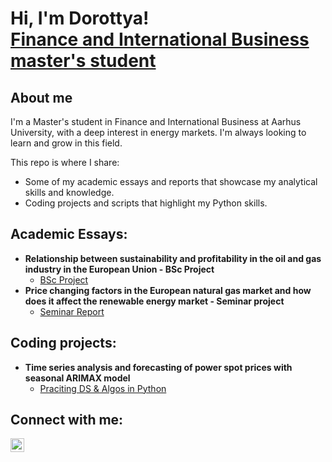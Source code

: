 <h1>Hi, I'm Dorottya! <br/><a href="https://github.com/dorottyabereczki">Finance and International Business master's student</a></h1>

<h2>About me</h2>
I'm a Master's student in Finance and International Business at Aarhus University, with a deep interest in energy markets. I'm always looking to learn and grow in this field.

This repo is where I share:

- Some of my academic essays and reports that showcase my analytical skills and knowledge.
- Coding projects and scripts that highlight my Python skills.

<h2>Academic Essays:</h2>

- <b>Relationship between sustainability and profitability in the oil and gas industry in the European Union - BSc Project</b>
  - [BSc Project](https://github.com/dorottyabereczki/BSc_project)
- <b>Price changing factors in the European natural gas market and how does it affect the renewable energy market - Seminar project</b>
  - [Seminar Report](https://github.com/dorottyabereczki/Seminar_report)

<h2>Coding projects:</h2>

- <b>Time series analysis and forecasting of power spot prices with seasonal ARIMAX model</b>
  - [Praciting DS & Algos in Python](https://github.com/joshmadakor1/Algorithms-Practice)

<h2>Connect with me:</h2>

[<img align="left" alt="Dorottya Bereczki | LinkedIn" width="22px" src="https://cdn.jsdelivr.net/npm/simple-icons@v3/icons/linkedin.svg" />][linkedin]


[linkedin]: [https://www.linkedin.com/in/dorottya-bereczki/]

<!--
**dorottyabereczki/dorottyabereczki** is a ✨ _special_ ✨ repository because its `README.md` (this file) appears on your GitHub profile.

